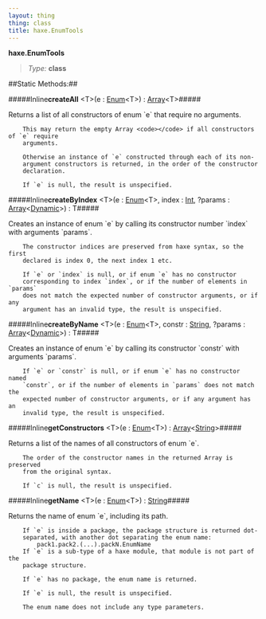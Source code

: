 ```yaml
---
layout: thing
thing: class
title: haxe.EnumTools
---
```

**haxe.EnumTools**



> *Type:* **class**


##Static Methods:##


#####Inline**createAll** &lt;T&gt;(e : <a href="../Enum.html" class="type">Enum</a>&lt;T&gt;) : <a href="../Array.html" class="type">Array</a>&lt;T&gt;#####
<p>Returns a list of all constructors of enum `e` that require no
		arguments.

		This may return the empty Array <code></code> if all constructors of `e` require
		arguments.

		Otherwise an instance of `e` constructed through each of its non-
		argument constructors is returned, in the order of the constructor
		declaration.

		If `e` is null, the result is unspecified.
</p>











#####Inline**createByIndex** &lt;T&gt;(e : <a href="../Enum.html" class="type">Enum</a>&lt;T&gt;, index : <a href="../Int.html" class="type">Int</a>, ?params : <a href="../Array.html" class="type">Array</a>&lt;<a href="../Dynamic.html" class="type">Dynamic</a>&gt;) : T#####
<p>Creates an instance of enum `e` by calling its constructor number
		`index` with arguments `params`.

		The constructor indices are preserved from haxe syntax, so the first
		declared is index 0, the next index 1 etc.

		If `e` or `index` is null, or if enum `e` has no constructor
		corresponding to index `index`, or if the number of elements in `params`
		does not match the expected number of constructor arguments, or if any
		argument has an invalid type, the result is unspecified.
</p>











#####Inline**createByName** &lt;T&gt;(e : <a href="../Enum.html" class="type">Enum</a>&lt;T&gt;, constr : <a href="../String.html" class="type">String</a>, ?params : <a href="../Array.html" class="type">Array</a>&lt;<a href="../Dynamic.html" class="type">Dynamic</a>&gt;) : T#####
<p>Creates an instance of enum `e` by calling its constructor `constr` with
		arguments `params`.

		If `e` or `constr` is null, or if enum `e` has no constructor named
		`constr`, or if the number of elements in `params` does not match the
		expected number of constructor arguments, or if any argument has an
		invalid type, the result is unspecified.
</p>











#####Inline**getConstructors** &lt;T&gt;(e : <a href="../Enum.html" class="type">Enum</a>&lt;T&gt;) : <a href="../Array.html" class="type">Array</a>&lt;<a href="../String.html" class="type">String</a>&gt;#####
<p>Returns a list of the names of all constructors of enum `e`.

		The order of the constructor names in the returned Array is preserved
		from the original syntax.

		If `c` is null, the result is unspecified.
</p>











#####Inline**getName** &lt;T&gt;(e : <a href="../Enum.html" class="type">Enum</a>&lt;T&gt;) : <a href="../String.html" class="type">String</a>#####
<p>Returns the name of enum `e`, including its path.

		If `e` is inside a package, the package structure is returned dot-
		separated, with another dot separating the enum name:
			pack1.pack2.(...).packN.EnumName
		If `e` is a sub-type of a haxe module, that module is not part of the
		package structure.

		If `e` has no package, the enum name is returned.

		If `e` is null, the result is unspecified.

		The enum name does not include any type parameters.
</p>













